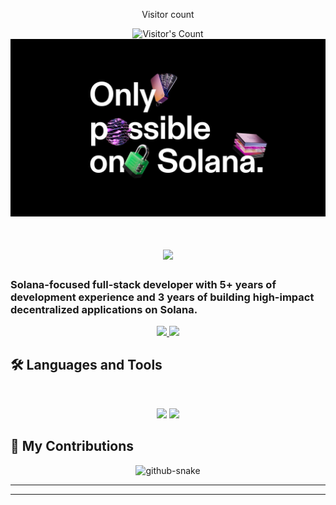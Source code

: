 <div align="center"> 
  <p>Visitor count</p>
  <img src="https://profile-counter.glitch.me/santicevic/count.svg" alt="Visitor's Count" />
  <img src="https://github.com/santicevic/santicevic/blob/main/0_jdBiV9fD6VSkNQsD.jpg" alt="OPOS">
  <h1 align="center">
    <img src="https://readme-typing-svg.herokuapp.com/?font=Inter&size=48&center=true&vCenter=true&width=500&height=70&color=4493F8&duration=4000&lines=Hi+There!+👋;+I'm+Serg!;" />
</h1>
</div>

### Solana-focused full-stack developer with 5+ years of development experience and 3 years of building high-impact decentralized applications on Solana.

<div align="center">
  <a href="https://discordapp.com/users/844901923509501993" target="_blank">
    <img src="https://img.shields.io/badge/Discord-7289DA?style=for-the-badge&logo=codepen&logoColor=white" target="_blank" />
  </a>
  <a href="https://linkedin.com/in/sergije-antičević-a0b25616a/" target="_blank">
    <img src="https://img.shields.io/badge/LinkedIn-0077B5?style=for-the-badge&logo=linkedin&logoColor=white" target="_blank" />
  </a>
</div>

## 🛠️ Languages and Tools

<br>

<p align="center">
  <img src="https://skillicons.dev/icons?i=ts,rust,nodejs,react,nextjs,postgres,prisma" />
  <img src="https://skillicons.dev/icons?i=html,css,sass,tailwind,js,redux,git,postman,figma" />
</p>

## 🐍 My Contributions

<div align="center">
  <picture>
    <source media="(prefers-color-scheme: dark)" srcset="https://raw.githubusercontent.com/{USERNAME}/{USERNAME}/output/github-contribution-grid-snake-dark.svg" />
    <source media="(prefers-color-scheme: light)" srcset="https://raw.githubusercontent.com/{USERNAME}/{USERNAME}/output/github-contribution-grid-snake.svg" />
    <img alt="github-snake" src="https://raw.githubusercontent.com/{USERNAME}/{USERNAME}/output/github-contribution-grid-snake.svg" />
  </picture>
</div>

<hr>

<hr>
